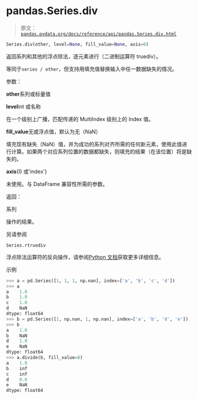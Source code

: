 # pandas.Series.div

> 原文：[`pandas.pydata.org/docs/reference/api/pandas.Series.div.html`](https://pandas.pydata.org/docs/reference/api/pandas.Series.div.html)

```py
Series.div(other, level=None, fill_value=None, axis=0)
```

返回系列和其他的浮点除法，逐元素进行（二进制运算符 truediv）。

等同于`series / other`，但支持用填充值替换输入中任一数据缺失的情况。

参数：

**other**系列或标量值

**level**int 或名称

在一个级别上广播，匹配传递的 MultiIndex 级别上的 Index 值。

**fill_value**无或浮点值，默认为无（NaN）

填充现有缺失（NaN）值，并为成功的系列对齐所需的任何新元素，使用此值进行计算。如果两个对应系列位置的数据都缺失，则填充的结果（在该位置）将是缺失的。

**axis**{0 或'index'}

未使用。与 DataFrame 兼容性所需的参数。

返回：

系列

操作的结果。

另请参阅

`Series.rtruediv`

浮点除法运算符的反向操作，请参阅[Python 文档](https://docs.python.org/3/reference/datamodel.html#emulating-numeric-types)获取更多详细信息。

示例

```py
>>> a = pd.Series([1, 1, 1, np.nan], index=['a', 'b', 'c', 'd'])
>>> a
a    1.0
b    1.0
c    1.0
d    NaN
dtype: float64
>>> b = pd.Series([1, np.nan, 1, np.nan], index=['a', 'b', 'd', 'e'])
>>> b
a    1.0
b    NaN
d    1.0
e    NaN
dtype: float64
>>> a.divide(b, fill_value=0)
a    1.0
b    inf
c    inf
d    0.0
e    NaN
dtype: float64 
```
